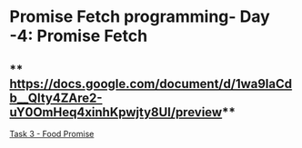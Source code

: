 # Promise Fetch programming- Day -4: Promise Fetch


## ** https://docs.google.com/document/d/1wa9laCdb__QIty4ZAre2-uY0OmHeq4xinhKpwjty8UI/preview**
[Task 3 - Food Promise](./style.css)       

